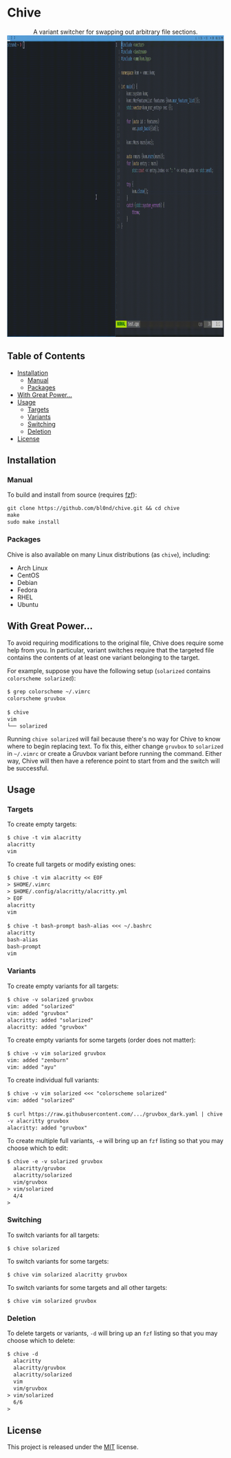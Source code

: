 # Chive

<p align="center">
    A variant switcher for swapping out arbitrary file sections.
    <img src="/doc/demo.gif" width="1000" height="700"/>
</p>

## Table of Contents

   * [Installation](#installation)
      * [Manual](#manual)
      * [Packages](#packages)
   * [With Great Power...](#with-great-power)
   * [Usage](#usage)
      * [Targets](#targets)
      * [Variants](#variants)
      * [Switching](#switching)
      * [Deletion](#deletion)
   * [License](#license)

## Installation

### Manual

To build and install from source (requires [fzf](https://github.com/junegunn/fzf)):

```
git clone https://github.com/bl0nd/chive.git && cd chive
make
sudo make install
```

### Packages

Chive is also available on many Linux distributions (as `chive`), including:

* Arch Linux
* CentOS
* Debian
* Fedora
* RHEL
* Ubuntu

## With Great Power...

To avoid requiring modifications to the original file, Chive does require some
help from you. In particular, variant switches require that the targeted file
contains the contents of at least one variant belonging to the target.

For example, suppose you have the following setup (`solarized` contains
`colorscheme solarized`):

```console
$ grep colorscheme ~/.vimrc
colorscheme gruvbox

$ chive
vim
└── solarized
```

Running `chive solarized` will fail because there's no way for Chive to know
where to begin replacing text. To fix this, either change `gruvbox` to
`solarized` in `~/.vimrc` or create a Gruvbox variant before running the
command. Either way, Chive will then have a reference point to start from and
the switch will be successful.

## Usage

### Targets

To create empty targets:

```console
$ chive -t vim alacritty
alacritty
vim
```

To create full targets or modify existing ones:

```console
$ chive -t vim alacritty << EOF
> $HOME/.vimrc
> $HOME/.config/alacritty/alacritty.yml
> EOF
alacritty
vim

$ chive -t bash-prompt bash-alias <<< ~/.bashrc
alacritty
bash-alias
bash-prompt
vim
```

### Variants

To create empty variants for all targets:

```console
$ chive -v solarized gruvbox
vim: added "solarized"
vim: added "gruvbox"
alacritty: added "solarized"
alacritty: added "gruvbox"
```

To create empty variants for some targets (order does not matter):

```console
$ chive -v vim solarized gruvbox
vim: added "zenburn"
vim: added "ayu"
```

To create individual full variants:

```console
$ chive -v vim solarized <<< "colorscheme solarized"
vim: added "solarized"

$ curl https://raw.githubusercontent.com/.../gruvbox_dark.yaml | chive -v alacritty gruvbox
alacritty: added "gruvbox"
```

To create multiple full variants, `-e` will bring up an `fzf` listing so that
you may choose which to edit:

```console
$ chive -e -v solarized gruvbox
  alacritty/gruvbox
  alacritty/solarized
  vim/gruvbox
> vim/solarized
  4/4
>
```

### Switching

To switch variants for all targets:

```console
$ chive solarized
```

To switch variants for some targets:

```console
$ chive vim solarized alacritty gruvbox
```

To switch variants for some targets and all other targets:

```console
$ chive vim solarized gruvbox
```

### Deletion

To delete targets or variants, `-d` will bring up an `fzf` listing so that you
may choose which to delete:

```console
$ chive -d
  alacritty
  alacritty/gruvbox
  alacritty/solarized
  vim
  vim/gruvbox
> vim/solarized
  6/6
>
```

## License
This project is released under the [MIT](LICENSE) license.
